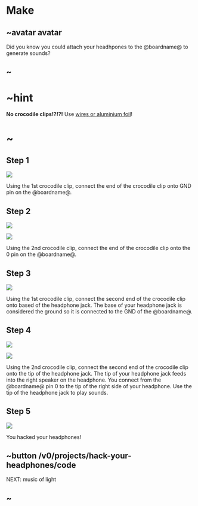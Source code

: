 # Make

## ~avatar avatar

Did you know you could attach your headhpones to the @boardname@ to generate sounds?

## ~

# ~hint

**No crocodile clips!?!?!** Use [wires or aluminium foil](/device/foil-circuits)!

# ~

## Step 1

![](/static/mb/lessons/banana-keyboard-1.png)

Using the 1st crocodile clip, connect the end of the crocodile clip onto GND pin on the @boardname@.

## Step 2

![](/static/mb/lessons/banana-keyboard-2.png)

![](/static/mb/lessons/banana-keyboard-3.png)

Using the 2nd crocodile clip, connect the end of the crocodile clip onto the 0 pin on the @boardname@.

## Step 3

![](/static/mb/lessons/banana-keyboard-4.png)

Using the 1st crocodile clip, connect the second end of the crocodile clip onto based of the headphone jack. The base of your headphone jack is considered the ground so it is connected to the GND of the @boardname@.

## Step 4

![](/static/mb/lessons/banana-keyboard-5.png)

![](/static/mb/lessons/hack-your-headphones-1.png)

Using the 2nd crocodile clip, connect the second end of the crocodile clip onto the tip of the headphone jack. The tip of your headphone jack feeds into the right speaker on the headphone. You connect from the @boardname@ pin 0 to the tip of the right side of your headphone. Use the tip of the headphone jack to play sounds.

## Step 5

![](/static/mb/lessons/hack-your-headphones-0.png)

You hacked your headphones!

## ~button /v0/projects/hack-your-headphones/code

NEXT: music of light

## ~
